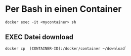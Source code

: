 # Per Bash in einen Container

```
docker exec -it <mycontainer> sh
```

## EXEC Datei download

```
docker cp  [CONTAINER-ID]:/docker/container ~/download`
```
